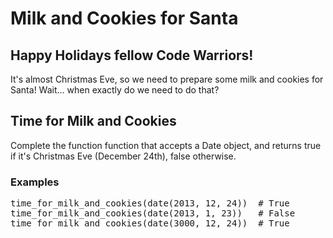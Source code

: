 # Milk and Cookies for Santa

## Happy Holidays fellow Code Warriors!
It's almost Christmas Eve, so we need to prepare some milk and cookies for Santa! Wait... when exactly do we need to do that?

## Time for Milk and Cookies
Complete the function function that accepts a Date object, and returns true if it's Christmas Eve (December 24th), false otherwise.

### Examples
<pre>
time_for_milk_and_cookies(date(2013, 12, 24))  # True
time_for_milk_and_cookies(date(2013, 1, 23))   # False
time_for_milk_and_cookies(date(3000, 12, 24))  # True
</pre>
